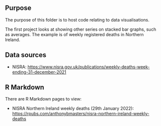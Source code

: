 ## Purpose

The purpose of this folder is to host code relating to data visualisations.

The first project looks at showing other series on stacked bar graphs, such as averages. The example is of weekly registered deaths in Northern Ireland.

## Data sources

- NISRA: https://www.nisra.gov.uk/publications/weekly-deaths-week-ending-31-december-2021

## R Markdown

There are R Markdown pages to view:

- NISRA Northern Ireland weekly deaths (29th January 2022): https://rpubs.com/anthonybmasters/nisra-northern-ireland-weekly-deaths
